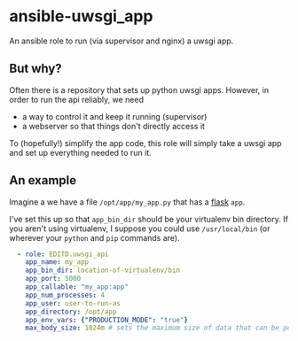 # ansible-uwsgi_app

An ansible role to run (via supervisor and nginx) a uwsgi app.

## But why?

Often there is a repository that sets up python uwsgi apps. However, in order to run the api reliably, we need

* a way to control it and keep it running (supervisor)
* a webserver so that things don't directly access it

To (hopefully!) simplify the app code, this role will simply take a uwsgi app and set up everything needed to run it.

## An example

Imagine a we have a file `/opt/app/my_app.py` that has a [flask](http://flask.pocoo.org) `app`.

I've set this up so that `app_bin_dir` should be your virtualenv bin directory.
If you aren't using virtualenv, I suppose you could use `/usr/local/bin` (or wherever your `python` and `pip` commands are).

```yaml
  - role: EDITD.uwsgi_api
    app_name: my_app
    app_bin_dir: location-of-virtualenv/bin
    app_port: 5000
    app_callable: "my_app:app"
    app_num_processes: 4
    app_user: user-to-run-as
    app_directory: /opt/app
    app_env_vars: {"PRODUCTION_MODE": "true"}
    max_body_size: 1024m # sets the maximum size of data that can be posted to the nginx server
```



